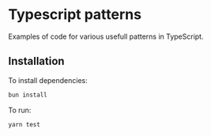 # Typescript patterns

Examples of code for various usefull patterns in TypeScript.

## Installation

To install dependencies:

```bash
bun install
```

To run:

```bash
yarn test
```

